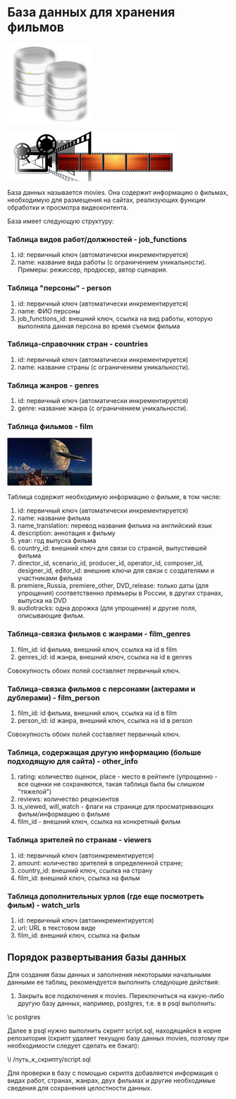 # База данных для хранения фильмов

![База данных](images/db1.png) 


![Проектор](images/proj.jpg)


База данных называется movies. Она содержит информацию о фильмах, необходимую для размещения на сайтах, реализующих функции обработки и просмотра видеоконтента.


База имеет следующую структуру:


### Таблица видов работ/должностей - job_functions


1. id: первичный ключ (автоматически инкрементируется)
2. name: название вида работы (с ограничением уникальности). Примеры: режиссер, продюсер, автор сценария.


### Таблица "персоны" - person


1. id: первичный ключ (автоматически инкрементируется)
2. name: ФИО персоны
3. job_functions_id: внешний ключ, ссылка на вид работы, которую выполняла данная персона во время съемок фильма


### Таблица-справочник стран - countries


1. id: первичный ключ (автоматически инкрементируется)
2. name: название страны (с ограничением уникальности).


### Таблица  жанров - genres


1. id: первичный ключ (автоматически инкрементируется)
2. genre: название жанра (с ограничением уникальности).


### Таблица  фильмов - film

![](images/land.jpg)

Таблица содержит необходимую информацию о фильме, в том числе:

1. id: первичный ключ (автоматически инкрементируется)
2. name: название фильма
3. name_translation: перевод названия фильма на английский язык
4. description: аннотация к фильму
5. year: год выпуска фильма
6. country_id: внешний ключ для связи со страной, выпустившей фильма
7. director_id, scenario_id, producer_id, operator_id, composer_id, designer_id, editor_id: внешние ключи для связи с создателями и участниками фильма
8. premiere_Russia, premiere_other, DVD_release: только даты (для упрощения) соответственно премьеры в России, в других странах, выпуска на DVD
9. audiotracks: одна дорожка (для упрощения) и другие поля, описывающие фильм. 


### Таблица-связка фильмов с жанрами - film_genres


1. film_id: id фильма, внешний ключ, ссылка на id в film
2. genres_id: id жанра, внешний ключ, ссылка на id в genres

Совокупность обоих полей составляет первичный ключ.


### Таблица-связка фильмов с персонами (актерами и дублерами) - film_person


1. film_id: id фильма, внешний ключ, ссылка на id в film
2. person_id: id жанра, внешний ключ, ссылка на id в person

Совокупность обоих полей составляет первичный ключ.


### Таблица, содержащая другую информацию (больше подходящую для сайта) - other_info


1. rating: количество оценок, place - место в рейтинге (упрощенно - все оценки не сохраняются, такая таблица была бы слишком "тяжелой")
2. reviews: количество рецензентов
3. is_viewed, will_watch - флаги на странице для просматривающих фильм/информацию о фильме
4. film_id - внешний ключ, ссылка на конкретный фильм


### Таблица зрителей по странам - viewers


1. id: первичный ключ (автоинкрементируется)
2. amount: количество зрителей в определенной стране;
3. country_id: внешний ключ, ссылка на страну
4. film_id:  внешний ключ, ссылка на фильм


### Таблица дополнительных урлов (где еще посмотреть фильм) - watch_urls


1. id: первичный ключ (автоинкрементируется)
2. url: URL в текстовом виде
4. film_id:  внешний ключ, ссылка на фильм




## Порядок развертывания базы данных

Для создания базы данных и заполнения некоторыми начальными данными ее таблиц, рекомендуется выполнить следующие действия:

1. Закрыть все подключения к movies. Переключиться на какую-либо другую базу данных, например, postgres, т.е. в в psql выполнить:

\c postgres


Далее в psql нужно выполнить скрипт script.sql, находящийся в корне репозитория (скрипт удаляет текущую базу данных movies, поэтому при необходимости следует сделать ее бэкап):

\i /путь_к_скрипту/script.sql


Для проверки в базу с помощью скрипта добавляется информация о видах работ, странах, жанрах, двух фильмах и другие необходимые сведения для сохранения целостности данных.







